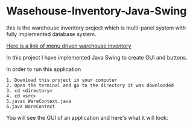 # Wasehouse-Inventory-Java-Swing

this is the warehouse inventory project which is multi-panel system with fully implemented database system. 

[Here is a link of menu driven warehouse inventory](https://github.com/XKushal/430WareHouse)

In this project I have implemented Java Swing to create GUI and buttons. 

In order to run this application

```
1. Download this project in your computer
2. Open the terminal and go to the directory it was downloaded
3. cd <directory>
4. cd <src>
5.javac WareContext.java
6.java WareContext 
```

You will see the GUI of an application and here's what it will look: 
